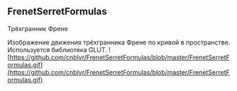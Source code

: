 ## FrenetSerretFormulas
Трёхгранник Френе

Изображение движения трёхгранника Френе по кривой в пространстве. Используется библиотека GLUT.
![https://github.com/cnblvr/FrenetSerretFormulas/blob/master/FrenetSerretFormulas.gif](https://github.com/cnblvr/FrenetSerretFormulas/blob/master/FrenetSerretFormulas.gif)

